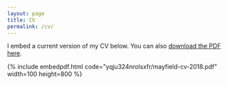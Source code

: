 ```yaml
---
layout: page
title: CV
permalink: /cv/
---
```


I embed a current version of my CV below. You can also [download the PDF here](https://www.dropbox.com/s/yqju324nrolsxfr/mayfield-cv-2018.pdf?dl=0).

{% include embedpdf.html code="yqju324nrolsxfr/mayfield-cv-2018.pdf" width=100 height=800 %}
